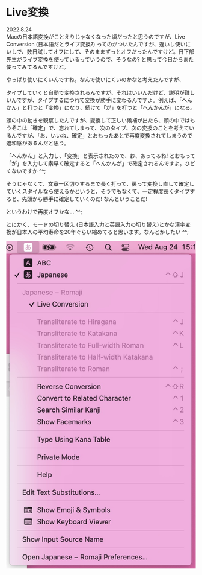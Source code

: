 # Live変換

2022.8.24<br />
Macの日本語変換がことえりじゃなくなった頃だったと思うのですが、Live Conversion (日本語だとライブ変換?) ってのがついたんですが、遅いし使いにいしで、数日試してオフにして、そのままずっとオフだったんですけど。日下部先生がライブ変換を使っているっていうので、そうなの? と思って今日からまた使ってみてるんですけど。

やっぱり使いにくいんですね。なんで使いにくいのかなと考えたんですが、

タイプしていくと自動で変換されるんですが、それはいいんだけど、説明が難しいんですが、タイプするにつれて変換が勝手に変わるんですよ。例えば、「へんかん」と打つと「変換」になり、続けて「が」を打つと「へんかんが」になる。

頭の中の動きを観察したんですが、変換して正しい候補が出たら、頭の中ではもうそこは「確定」で、忘れてしまって、次のタイプ、次の変換のことを考えているんですが、「お、いいね、確定」とおもったあとで再度変換されてしまうので違和感があるんだと思う。

「へんかん」と入力し、「変換」と表示されたので、お、あってるね! とおもって「が」を入力して素早く確定すると「へんかんが」で確定されるんですよ。ひどくないですか ^^;


そうじゃなくて、文章一区切りするまで長く打って、戻って変換し直して確定していくスタイルなら使えるかというと、そうでもなくて、一定程度長くタイプすると、先頭から勝手に確定していくのだ! なんということだ!

というわけで再度オフかな... ^^;

とにかく、モードの切り替え (日本語入力と英語入力の切り替え)とかな漢字変換が日本人の平均寿命を20年ぐらい縮めてると思います。なんとかしたい ^^;


![live conversion](liveconversion.jpg)

